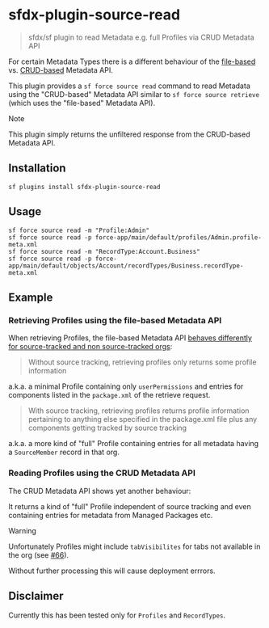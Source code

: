 # sfdx-plugin-source-read

> sfdx/sf plugin to read Metadata e.g. full Profiles via CRUD Metadata API

For certain Metadata Types there is a different behaviour of the [file-based](https://developer.salesforce.com/docs/atlas.en-us.api_meta.meta/api_meta/meta_retrieve.htm) vs. [CRUD-based](https://developer.salesforce.com/docs/atlas.en-us.api_meta.meta/api_meta/meta_readMetadata.htm) Metadata API.

This plugin provides a `sf force source read` command to read Metadata using the "CRUD-based" Metadata API similar to `sf force source retrieve` (which uses the "file-based" Metadata API).

> [!NOTE]
> This plugin simply returns the unfiltered response from the CRUD-based Metadata API.

## Installation

```console
sf plugins install sfdx-plugin-source-read
```

## Usage

```console
sf force source read -m "Profile:Admin"
sf force source read -p force-app/main/default/profiles/Admin.profile-meta.xml
sf force source read -m "RecordType:Account.Business"
sf force source read -p force-app/main/default/objects/Account/recordTypes/Business.recordType-meta.xml
```

## Example

### Retrieving Profiles using the file-based Metadata API

When retrieving Profiles, the file-based Metadata API [behaves differently for source-tracked and non source-tracked orgs](https://developer.salesforce.com/docs/atlas.en-us.sfdx_dev.meta/sfdx_dev/sfdx_dev_source_tracking_source_tracking_profiles.htm):

> Without source tracking, retrieving profiles only returns some profile information

a.k.a. a minimal Profile containing only `userPermissions` and entries for components listed in the `package.xml` of the retrieve request.

> With source tracking, retrieving profiles returns profile information pertaining to anything else specified in the package.xml file plus any components getting tracked by source tracking

a.k.a. a more kind of "full" Profile containing entries for all metadata having a `SourceMember` record in that org.

### Reading Profiles using the CRUD Metadata API

The CRUD Metadata API shows yet another behaviour:

It returns a kind of "full" Profile independent of source tracking and even containing entries for metadata from Managed Packages etc.

> [!WARNING]
> Unfortunately Profiles might include `tabVisibilites` for tabs not available in the org (see [#66](https://github.com/amtrack/sfdx-plugin-source-read/issues/66)).
>
> Without further processing this will cause deployment errrors.

## Disclaimer

Currently this has been tested only for `Profiles` and `RecordTypes`.
